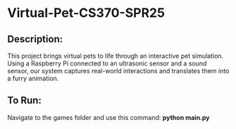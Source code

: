 # Virtual-Pet-CS370-SPR25

## Description:
This project brings virtual pets to life through an interactive pet simulation. Using a Raspberry Pi connected to an ultrasonic sensor and a sound sensor, our system captures real-world interactions and translates them into a furry animation.

## To Run:
Navigate to the games folder and use this command: 
  **python main.py**
